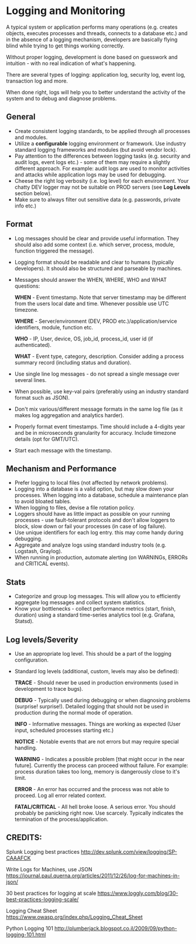 Logging and Monitoring
======================

A typical system or application performs many operations (e.g. creates objects,
executes processes and threads, connects to a database etc.) and in the absence
of a logging mechanism, developers are basically flying blind while trying to
get things working correctly.

Without proper logging, development is done based on guesswork and intuition -
with no real indication of what's happening.

There are several types of logging: application log, security log, event log,
transaction log and more.

When done right, logs will help you to better understand the activity of the
system and to debug and diagnose problems.


General
-------
* Create consistent logging standards, to be applied through all processes and
  modules.
* Utilize a **configurable** logging environment or framework.
  Use industry standard logging frameworks and modules (but avoid vendor lock).
* Pay attention to the differences between logging tasks (e.g. security and
  audit logs, event logs etc.) - some of them may require a slightly different
  approach. For example: audit logs are used to monitor activities and attacks
  while application logs may be used for debugging.
* Cheese the right log verbosity (i.e. log level) for each environment.
  Your chatty DEV logger may not be suitable on PROD servers (see **Log Levels**
  section below).
* Make sure to always filter out sensitive data (e.g. passwords, private info etc.)


Format
------
* Log messages should be clear and provide useful information. They should also
  add some context (i.e. which server, process, module, function triggered
  the message).
* Logging format should be readable and clear to humans (typically developers).
  It should also be structured and parseable by machines.
* Messages should answer the WHEN, WHERE, WHO and WHAT questions:

  **WHEN** - Event timestamp. Note that server timestamp may be different from
  the users local date and time. Whenever possible use UTC timezone.

  **WHERE** - Server/environment (DEV, PROD etc.)/application/service identifiers, module, function etc.

  **WHO** - IP, User, device, OS, job_id, process_id, user id (if authenticated).

  **WHAT** - Event type, category, description. Consider adding a process summary record (including status and duration).

* Use single line log messages - do not spread a single message over several lines.
* When possible, use key-val pairs (preferably using an industry standard format
  such as JSON).
* Don't mix various/different message formats in the same log file (as it
  makes log aggregation and analytics harder).
* Properly format event timestamps. Time should include a 4-digits year and be
  in microseconds granularity for accuracy. Include timezone details (opt for
  GMT/UTC).
* Start each message with the timestamp.


Mechanism and Performance
-------------------------
* Prefer logging to local files (not affected by network problems).
* Logging into a database is a valid option, but may slow down your processes.
  When logging into a database, schedule a maintenance plan to avoid bloated tables.
* When logging to files, devise a file rotation policy.
* Loggers should have as little impact as possible on your running processes -
  use fault-tolerant protocols and don't allow loggers to block, slow down or
  fail your processes (in case of log failure).
* Use unique identifiers for each log entry. this may come handy during debugging.
* Aggregate and analyze logs using standard industry tools (e.g. Logstash, Graylog).
* When running in production, automate alerting (on WARNINGs, ERRORs and
  CRITICAL events).


Stats
-----
* Categorize and group log messages. This will allow you to efficiently
  aggregate log messages and collect system statistics.
* Know your bottlenecks - collect performance metrics (start, finish, duration)
  using a standard time-series analytics tool (e.g. Grafana, Statsd).


Log levels/Severity
-------------------
* Use an appropriate log level. This should be a part of the logging configuration.
* Standard log levels (additional, custom, levels may also be defined):

  **TRACE** - Should never be used in production environments (used in
  development to trace bugs).

  **DEBUG** - Typically used during debugging or when diagnosing problems
  (surprise! surprise!). Detailed logging that should not be used in production
  during the normal mode of operation.

  **INFO** - Informative messages. Things are working as expected (User input,
  scheduled processes starting etc.)

  **NOTICE** - Notable events that are not errors but may require special handling.

  **WARNING** - Indicates a possible problem [that might occur in the near future].
  Currently the process can proceed without failure.
  For example: process duration takes too long, memory is dangerously close to
  it's limit.

  **ERROR** - An error has occurred and the process was not able to proceed.
  Log all error related context.

  **FATAL/CRITICAL** - All hell broke loose. A serious error. You should probably
  be panicking right now. Use scarcely. Typically indicates the termination of
  the process/application.


CREDITS:
-------

Splunk Logging best practices
http://dev.splunk.com/view/logging/SP-CAAAFCK

Write Logs for Machines, use JSON
https://journal.paul.querna.org/articles/2011/12/26/log-for-machines-in-json/

30 best practices for logging at scale
https://www.loggly.com/blog/30-best-practices-logging-scale/

Logging Cheat Sheet
https://www.owasp.org/index.php/Logging_Cheat_Sheet

Python Logging 101
http://plumberjack.blogspot.co.il/2009/09/python-logging-101.html
